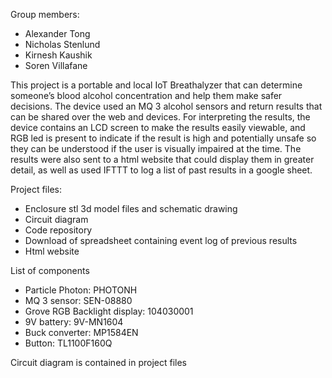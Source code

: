 Group members:
- Alexander Tong
- Nicholas Stenlund
- Kirnesh Kaushik
- Soren Villafane

This project is a portable and local IoT Breathalyzer that can determine someone’s blood alcohol concentration and help them make safer decisions. The device used an MQ 3 alcohol sensors and return results that can be shared over the web and devices. For interpreting the results, the device contains an LCD screen to make the results easily viewable, and RGB led is present to indicate if the result is high and potentially unsafe so they can be understood if the user is visually impaired at the time. The results were also sent to a html website that could display them in greater detail, as well as used IFTTT to log a list of past results in a google sheet.

Project files:
- Enclosure stl 3d model files and schematic drawing
- Circuit diagram
- Code repository
- Download of spreadsheet containing event log of previous results
- Html website

List of components
- Particle Photon: PHOTONH
- MQ 3 sensor: SEN-08880
- Grove RGB Backlight display: 104030001
- 9V battery: 9V-MN1604
- Buck converter: MP1584EN 
- Button: TL1100F160Q

Circuit diagram is contained in project files